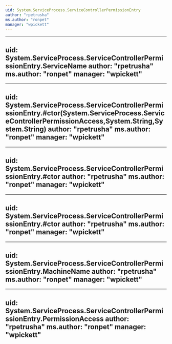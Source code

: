 ```yaml
---
uid: System.ServiceProcess.ServiceControllerPermissionEntry
author: "rpetrusha"
ms.author: "ronpet"
manager: "wpickett"
---
```


---
uid: System.ServiceProcess.ServiceControllerPermissionEntry.ServiceName
author: "rpetrusha"
ms.author: "ronpet"
manager: "wpickett"
---

---
uid: System.ServiceProcess.ServiceControllerPermissionEntry.#ctor(System.ServiceProcess.ServiceControllerPermissionAccess,System.String,System.String)
author: "rpetrusha"
ms.author: "ronpet"
manager: "wpickett"
---

---
uid: System.ServiceProcess.ServiceControllerPermissionEntry.#ctor
author: "rpetrusha"
ms.author: "ronpet"
manager: "wpickett"
---

---
uid: System.ServiceProcess.ServiceControllerPermissionEntry.#ctor
author: "rpetrusha"
ms.author: "ronpet"
manager: "wpickett"
---

---
uid: System.ServiceProcess.ServiceControllerPermissionEntry.MachineName
author: "rpetrusha"
ms.author: "ronpet"
manager: "wpickett"
---

---
uid: System.ServiceProcess.ServiceControllerPermissionEntry.PermissionAccess
author: "rpetrusha"
ms.author: "ronpet"
manager: "wpickett"
---
